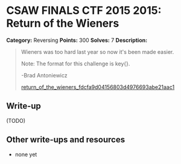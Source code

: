 # CSAW FINALS CTF 2015 2015: Return of the Wieners

**Category:** Reversing
**Points:** 300
**Solves:** 7
**Description:**

> Wieners was too hard last year so now it's been made easier.
> 
> Note: The format for this challenge is key{}.
> 
> -Brad Antoniewicz
> 
> [return_of_the_wieners_fdcfa9d04156803d4976693abe21aac1](./return_of_the_wieners_fdcfa9d04156803d4976693abe21aac1)


## Write-up

(TODO)

## Other write-ups and resources

* none yet
